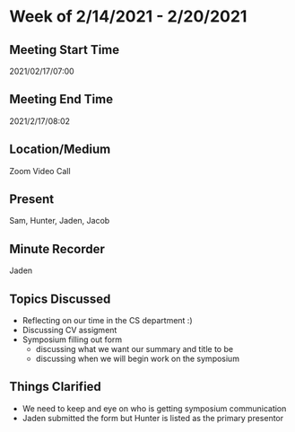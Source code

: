 # Week of 2/14/2021 - 2/20/2021

## Meeting Start Time
2021/02/17/07:00

## Meeting End Time
2021/2/17/08:02

## Location/Medium
Zoom Video Call

## Present
Sam, Hunter, Jaden, Jacob

## Minute Recorder
Jaden


## Topics Discussed
- Reflecting on our time in the CS department :)
- Discussing CV assigment
- Symposium filling out form
  - discussing what we want our summary and title to be
  - discussing when we will begin work on the symposium



## Things Clarified
- We need to keep and eye on who is getting symposium communication
- Jaden submitted the form but Hunter is listed as the primary presentor

